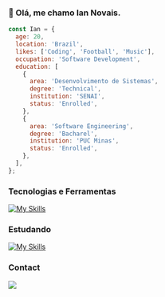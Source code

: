 ### 👋 Olá, me chamo Ian Novais.

```js
const Ian = {
  age: 20,
  location: 'Brazil',
  likes: ['Coding', 'Football', 'Music'],
  occupation: 'Software Development',
  education: [
    {
      area: 'Desenvolvimento de Sistemas',
      degree: 'Technical',
      institution: 'SENAI',
      status: 'Enrolled',
    },
    {
      area: 'Software Engineering',
      degree: 'Bacharel',
      institution: 'PUC Minas',
      status: 'Enrolled',
    },
  ],
};
```

### Tecnologias e Ferramentas

[![My Skills](https://skillicons.dev/icons?i=c,css,html,git,mysql)](https://skillicons.dev)

### Estudando

[![My Skills](https://skillicons.dev/icons?i=php,js,nodejs)](https://skillicons.dev)


### Contact
<p>
  <a href="https://www.linkedin.com/in/iannovais/" target="_blank"><img src="https://img.shields.io/badge/-LinkedIn-%230077B5?style=for-the-badge&logo=linkedin&logoColor=white" target="_blank"></a>
</p>
